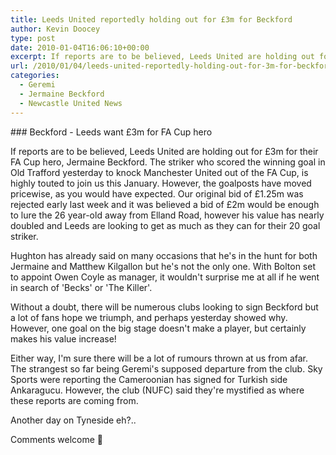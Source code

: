 ```yaml
---
title: Leeds United reportedly holding out for £3m for Beckford
author: Kevin Doocey
type: post
date: 2010-01-04T16:06:10+00:00
excerpt: If reports are to be believed, Leeds United are holding out for..
url: /2010/01/04/leeds-united-reportedly-holding-out-for-3m-for-beckford/
categories:
  - Geremi
  - Jermaine Beckford
  - Newcastle United News
---
```


### Beckford - Leeds want £3m for FA Cup hero

If reports are to be believed, Leeds United are holding out for £3m for their FA Cup hero, Jermaine Beckford. The striker who scored the winning goal in Old Trafford yesterday to knock Manchester United out of the FA Cup, is highly touted to join us this January. However, the goalposts have moved pricewise, as you would have expected. Our original bid of £1.25m was rejected  early last week and it was believed a bid of £2m would be enough to lure the 26 year-old away from Elland Road, however his value has nearly doubled and Leeds are looking to get as much as they can for their 20 goal striker.

Hughton has already said on many occasions that he's in the hunt for both Jermaine and Matthew Kilgallon but he's not the only one. With Bolton set to appoint Owen Coyle as manager, it wouldn't surprise me at all if he went in search of 'Becks' or 'The Killer'.

Without a doubt, there will be numerous clubs looking to sign Beckford but a lot of fans hope we triumph, and perhaps yesterday showed why. However, one goal on the big stage doesn't make a player, but certainly makes his value increase!

Either way, I'm sure there will be a lot of rumours thrown at us from afar. The strangest so far being Geremi's supposed departure from the club. Sky Sports were reporting the Cameroonian has signed for Turkish side Ankaragucu. However, the club (NUFC) said they're mystified as where these reports are coming from.

Another day on Tyneside eh?..

Comments welcome 🙂
